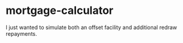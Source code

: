 # mortgage-calculator
I just wanted to simulate both an offset facility and additional redraw repayments.

